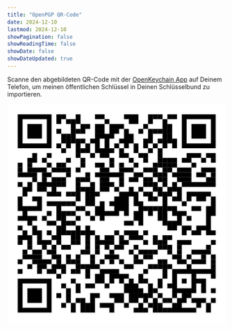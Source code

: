 ```yaml
---
title: "OpenPGP QR-Code"
date: 2024-12-10
lastmod: 2024-12-10
showPagination: false
showReadingTime: false
showDate: false
showDateUpdated: true
---
```


Scanne den abgebildeten QR-Code mit der
[OpenKeychain App](https://www.openkeychain.org/) auf Deinem Telefon, um meinen
öffentlichen Schlüssel in Deinen Schlüsselbund zu importieren.

![OpenPGP QR-Code](0x722389E427362DC5.de.png)
